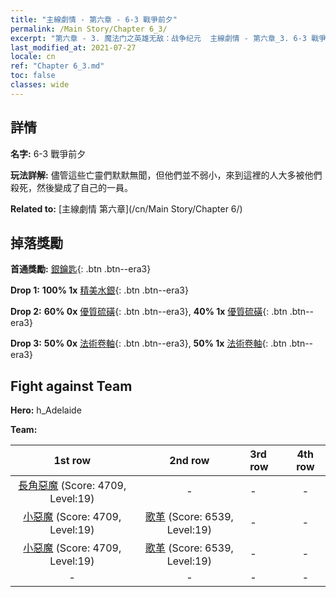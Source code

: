 ```yaml
---
title: "主線劇情 - 第六章 - 6-3 戰爭前夕"
permalink: /Main Story/Chapter 6_3/
excerpt: "第六章 - 3. 魔法门之英雄无敌：战争纪元  主線劇情 - 第六章_3. 6-3 戰爭前夕"
last_modified_at: 2021-07-27
locale: cn
ref: "Chapter 6_3.md"
toc: false
classes: wide
---
```


## 詳情

 **名字:** 6-3 戰爭前夕

 **玩法詳解:** 儘管這些亡靈們默默無聞，但他們並不弱小，來到這裡的人大多被他們殺死，然後變成了自己的一員。

 **Related to:** [主線劇情 第六章](/cn/Main Story/Chapter 6/)

## 掉落獎勵

 **首通獎勵:** [銀鑰匙](/cn/Items/con_693/){: .btn .btn--era3}

 **Drop 1:** **100% 1x** [精美水銀](/cn/Items/mat_21/){: .btn .btn--era3}

 **Drop 2:** **60% 0x** [優質硫磺](/cn/Items/mat_15/){: .btn .btn--era3}, **40% 1x** [優質硫磺](/cn/Items/mat_15/){: .btn .btn--era3}

 **Drop 3:** **50% 0x** [法術卷軸](/cn/Items/con_694/){: .btn .btn--era3}, **50% 1x** [法術卷軸](/cn/Items/con_694/){: .btn .btn--era3}


## Fight against Team
 **Hero:** h_Adelaide

 **Team:**


  | 1st row | 2nd row | 3rd row | 4th row |
  |:----:|:----:|:----|:----:|
  | [長角惡魔](/cn/units/Demon/) (Score: 4709, Level:19)  | - | - | - |
  | [小惡魔](/cn/units/Imp/) (Score: 4709, Level:19)  | [歌革](/cn/units/Gog/) (Score: 6539, Level:19)  | - | - |
  | [小惡魔](/cn/units/Imp/) (Score: 4709, Level:19)  | [歌革](/cn/units/Gog/) (Score: 6539, Level:19)  | - | - |
  | - | - | - | - |


